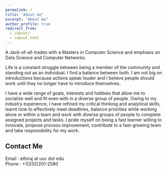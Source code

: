 ```yaml
---
permalink: /
title: "About me"
excerpt: "About me"
author_profile: true
redirect_from: 
  - /about/
  - /about.html
---
```


A Jack-of-all-trades with a Masters in Computer Science and emphasis on Data Science and Computer Networks.
 
Life is a constant struggle between being a member of the community and standing out as an individual. I find a balance between both. I am not big on introductions because actions speak louder and I believe people should work until they no longer have to introduce themselves.

I have a wide range of goals, interests and hobbies that allow me to socialize well and fit even with in a diverse group of people. Owing to my industry experience, I have refined my critical thinking and analytical skills, learnt how to effectively meet deadlines, balance priorities while working alone or within a team and work with diverse groups of people to complete assigned projects and tasks. I pride myself on being a fast learner willing to innovate, propose process improvement, contribute to a fast-growing team and take responsibility for my work.

Contact Me
------
Email&nbsp;: ethiraj at usc dot edu<br>
Phone : +1(332)201-2580
